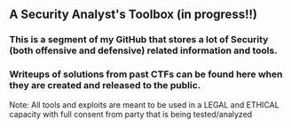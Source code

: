 ## A Security Analyst's Toolbox (in progress!!)

### This is a segment of my GitHub that stores a lot of Security (both offensive and defensive) related information and tools.
### Writeups of solutions from past CTFs can be found here when they are created and released to the public.

Note: All tools and exploits are meant to be used in a LEGAL and ETHICAL capacity with full consent from party that is being tested/analyzed


####
